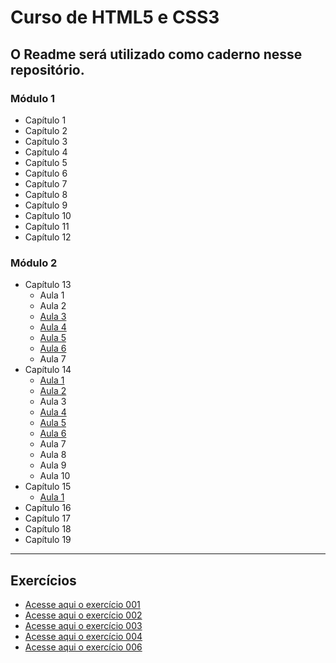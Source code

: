 # Curso de HTML5 e CSS3

## O Readme será utilizado como caderno nesse repositório.

### Módulo 1
* Capítulo 1
* Capítulo 2
* Capítulo 3
* Capítulo 4
* Capítulo 5
* Capítulo 6
* Capítulo 7
* Capítulo 8
* Capítulo 9
* Capítulo 10
* Capítulo 11
* Capítulo 12
### Módulo 2
* Capítulo 13
   * Aula 1
   * Aula 2
   * [Aula 3](https://github.com/vinis-moraes/curso-html-css/blob/main/C13A03.md)
   * [Aula 4](https://github.com/vinis-moraes/curso-html-css/blob/main/C13A04.md)
   * [Aula 5](https://github.com/vinis-moraes/curso-html-css/blob/main/C13A05.md)
   * [Aula 6](https://github.com/vinis-moraes/curso-html-css/blob/main/C13A06.md)
   * Aula 7
* Capítulo 14
   * [Aula 1](https://github.com/vinis-moraes/curso-html-css/blob/main/C14A01.md)
   * [Aula 2](https://github.com/vinis-moraes/curso-html-css/blob/main/C14A02.md)
   * Aula 3
   * [Aula 4](https://github.com/vinis-moraes/curso-html-css/blob/main/C14A04.md)
   * [Aula 5](https://github.com/vinis-moraes/curso-html-css/blob/main/C14A05.md)
   * [Aula 6](https://github.com/vinis-moraes/curso-html-css/blob/main/C14A06.md)
   * Aula 7
   * Aula 8
   * Aula 9
   * Aula 10
* Capítulo 15
   * [Aula 1](https://github.com/vinis-moraes/curso-html-css/blob/main/C15A01.md)
* Capítulo 16
* Capítulo 17
* Capítulo 18
* Capítulo 19

***

## Exercícios

* [Acesse aqui o exercício 001](https://vinis-moraes.github.io/curso-html-css/Exercícios/Ex.%20001)
* [Acesse aqui o exercício 002](https://vinis-moraes.github.io/curso-html-css/Exercícios/Ex.%20002)
* [Acesse aqui o exercício 003](https://vinis-moraes.github.io/curso-html-css/Exercícios/Ex.%20003)
* [Acesse aqui o exercício 004](https://vinis-moraes.github.io/curso-html-css/Exercícios/Ex.%20004)
* [Acesse aqui o exercício 006](https://vinis-moraes.github.io/curso-html-css/Exercícios/Ex.%20006)